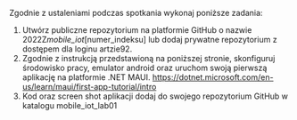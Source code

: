 Zgodnie z ustaleniami podczas spotkania wykonaj poniższe zadania:

1. Utwórz publiczne repozytorium na platformie GitHub o nazwie 2022Z*mobile_iot*[numer_indeksu] lub dodaj prywatne repozytorium z dostępem dla loginu artzie92.
2. Zgodnie z instrukcją przedstawioną na poniższej stronie, skonfiguruj środowisko pracy, emulator android oraz uruchom swoją pierwszą aplikację na platformie .NET MAUI. https://dotnet.microsoft.com/en-us/learn/maui/first-app-tutorial/intro
3. Kod oraz screen shot aplikacji dodaj do swojego repozytorium GitHub w katalogu mobile_iot_lab01
